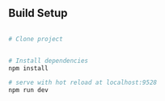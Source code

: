 ## Build Setup

``` bash

# Clone project


# Install dependencies
npm install

# serve with hot reload at localhost:9528
npm run dev